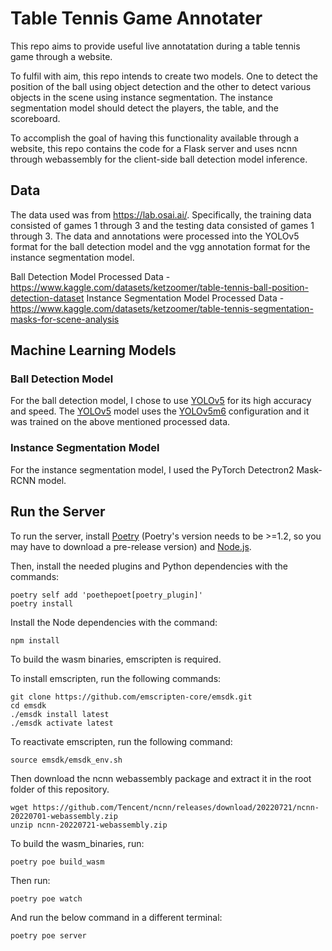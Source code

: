 # Table Tennis Game Annotater
This repo aims to provide useful live annotatation during a table tennis game through a website.

To fulfil with aim, this repo intends to create two models. One to detect the position of the ball using object detection and the other to detect various objects in the scene using instance segmentation. The instance segmentation model should detect the players, the table, and the scoreboard. 

To accomplish the goal of having this functionality available through a website, this repo contains the code for a Flask server and uses ncnn through webassembly for the client-side ball detection model inference.

## Data
The data used was from https://lab.osai.ai/. Specifically, the training data consisted of games 1 through 3 and the testing data consisted of games 1 through 3. The data and annotations were processed into the YOLOv5 format for the ball detection model and the vgg annotation format for the instance segmentation model. 

Ball Detection Model Processed Data - https://www.kaggle.com/datasets/ketzoomer/table-tennis-ball-position-detection-dataset
Instance Segmentation Model Processed Data - https://www.kaggle.com/datasets/ketzoomer/table-tennis-segmentation-masks-for-scene-analysis

## Machine Learning Models

### Ball Detection Model
For the ball detection model, I chose to use [YOLOv5](https://github.com/ultralytics/yolov5) for its high accuracy and speed. The [YOLOv5](https://github.com/ultralytics/yolov5) model uses the [YOLOv5m6](https://github.com/ultralytics/yolov5#:~:text=16.8-,YOLOv5m6,-1280) configuration and it was trained on the above mentioned processed data.

### Instance Segmentation Model
For the instance segmentation model, I used the PyTorch Detectron2 Mask-RCNN model. 

## Run the Server

To run the server, install [Poetry](https://python-poetry.org/) (Poetry's version needs to be >=1.2, so you may have to download a pre-release version) and [Node.js](https://nodejs.org/).

Then, install the needed plugins and Python dependencies with the commands:
```
poetry self add 'poethepoet[poetry_plugin]'
poetry install
```

Install the Node dependencies with the command:
```
npm install
```

To build the wasm binaries, emscripten is required. 

To install emscripten, run the following commands:
```
git clone https://github.com/emscripten-core/emsdk.git
cd emsdk
./emsdk install latest
./emsdk activate latest
```
To reactivate emscripten, run the following command:
```
source emsdk/emsdk_env.sh
```
Then download the ncnn webassembly package and extract it in the root folder of this repository.
```
wget https://github.com/Tencent/ncnn/releases/download/20220721/ncnn-20220701-webassembly.zip
unzip ncnn-20220721-webassembly.zip
```

To build the wasm_binaries, run:
```
poetry poe build_wasm
```

Then run:
```
poetry poe watch
```
And run the below command in a different terminal:
```
poetry poe server
```
